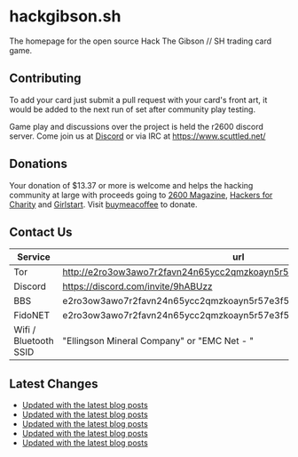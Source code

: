 # hackgibson.sh
The homepage for the open source Hack The Gibson // SH trading card game.


## Contributing

To add your card just submit a pull request with your card's front art, it would be added to the next run of set after community play testing.

Game play and discussions over the project is held the r2600 discord server. Come join us at [Discord](https://discord.com/invite/9hABUzz) or via IRC at https://www.scuttled.net/


## Donations

Your donation of $13.37 or more is welcome and helps the hacking community at large with proceeds going to [2600 Magazine](https://2600.com/), [Hackers for Charity](https://hackersforcharity.org) and [Girlstart](https://girlstart.org).  Visit [buymeacoffee](https://www.buymeacoffee.com/hackgibson.sh) to donate.


## Contact Us

Service | url
-|-
Tor | http://e2ro3ow3awo7r2favn24n65ycc2qmzkoayn5r57e3f56nvjwdcgg32ad.onion
Discord | https://discord.com/invite/9hABUzz
BBS | e2ro3ow3awo7r2favn24n65ycc2qmzkoayn5r57e3f56nvjwdcgg32ad.onion:23
FidoNET | e2ro3ow3awo7r2favn24n65ycc2qmzkoayn5r57e3f56nvjwdcgg32ad.onion:24554
Wifi / Bluetooth SSID | "Ellingson Mineral Company" or "EMC Net - <fidonet address>"

## Latest Changes
<!-- BLOG-POST-LIST:START -->
- [Updated with the latest blog posts](https://github.com/DFW2600/hackgibson.sh/commit/3f96edb2d1292d4a3c373df17bab7d97990d91fd)
- [Updated with the latest blog posts](https://github.com/DFW2600/hackgibson.sh/commit/509e9849a6d1b974324c4d76fbbe218a9a8e3bc1)
- [Updated with the latest blog posts](https://github.com/DFW2600/hackgibson.sh/commit/2774651d78b2e54a6860c7eea8c8aeb2fba858e4)
- [Updated with the latest blog posts](https://github.com/DFW2600/hackgibson.sh/commit/a5edc9da1b3b207f26ae03ba5f1cfdfbcd850443)
- [Updated with the latest blog posts](https://github.com/DFW2600/hackgibson.sh/commit/cb2591629cb59597152718c1137b2d60e6bf1e52)
<!-- BLOG-POST-LIST:END -->

